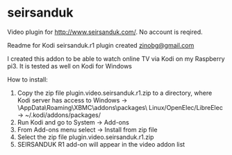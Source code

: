# seirsanduk
Video plugin for http://www.seirsanduk.com/. No account is reqired.

Readme for Kodi seirsanduk.r1 plugin created zinobg@gmail.com

I created this addon to be able to watch online TV via Kodi on my Raspberry pi3. 
It is tested as well on Kodi for Windows

How to install:

1. Copy the zip file plugin.video.seirsanduk.r1.zip to a directory, where Kodi server has access to
	Windows -> <USERDIR>\AppData\Roaming\XBMC\addons\packages\ 
	Linux/OpenElec/LibreElec -> ~/.kodi/addons/packages/
2. Run Kodi and go to System -> Add-ons
3. From Add-ons menu select -> Install from zip file
4. Select the zip file plugin.video.seirsanduk.r1.zip
5. SEIRSANDUK R1 add-on will appear in the video addon list
